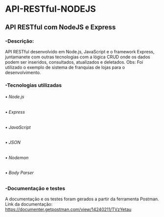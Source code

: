 # API-RESTful-NODEJS

## API RESTful com NodeJS e Express

### -Descrição:
  API RESTful desenvolvido em Node.js, JavaScript e o framework Express, juntamanete com outras tecnologias com a lógica CRUD onde os dados podem ser inseridos, consultados, atualizados e deletados.
Obs: Foi utilizado o exemplo de sistema de franquias de lojas para o desenvolvimento.

### -Tecnologias utilizadas
###### • Node.js
###### • Express
###### • JavaScript
###### • JSON
###### • Nodemon
###### • Body Parser

### -Documentação e testes
  A documentação e os testes foram gerados a partir da ferramenta Postman.
 Link da documentação: https://documenter.getpostman.com/view/14240211/TVzYetau
